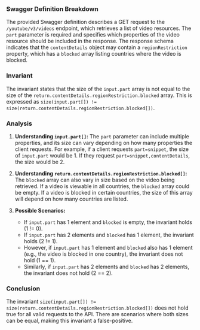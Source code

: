 ### Swagger Definition Breakdown
The provided Swagger definition describes a GET request to the `/youtube/v3/videos` endpoint, which retrieves a list of video resources. The `part` parameter is required and specifies which properties of the video resource should be included in the response. The response schema indicates that the `contentDetails` object may contain a `regionRestriction` property, which has a `blocked` array listing countries where the video is blocked.

### Invariant
The invariant states that the size of the `input.part` array is not equal to the size of the `return.contentDetails.regionRestriction.blocked` array. This is expressed as `size(input.part[]) != size(return.contentDetails.regionRestriction.blocked[])`.

### Analysis
1. **Understanding `input.part[]`:** The `part` parameter can include multiple properties, and its size can vary depending on how many properties the client requests. For example, if a client requests `part=snippet`, the size of `input.part` would be 1. If they request `part=snippet,contentDetails`, the size would be 2.

2. **Understanding `return.contentDetails.regionRestriction.blocked[]`:** The `blocked` array can also vary in size based on the video being retrieved. If a video is viewable in all countries, the `blocked` array could be empty. If a video is blocked in certain countries, the size of this array will depend on how many countries are listed.

3. **Possible Scenarios:** 
   - If `input.part` has 1 element and `blocked` is empty, the invariant holds (1 != 0).
   - If `input.part` has 2 elements and `blocked` has 1 element, the invariant holds (2 != 1).
   - However, if `input.part` has 1 element and `blocked` also has 1 element (e.g., the video is blocked in one country), the invariant does not hold (1 == 1).
   - Similarly, if `input.part` has 2 elements and `blocked` has 2 elements, the invariant does not hold (2 == 2).

### Conclusion
The invariant `size(input.part[]) != size(return.contentDetails.regionRestriction.blocked[])` does not hold true for all valid requests to the API. There are scenarios where both sizes can be equal, making this invariant a false-positive.
